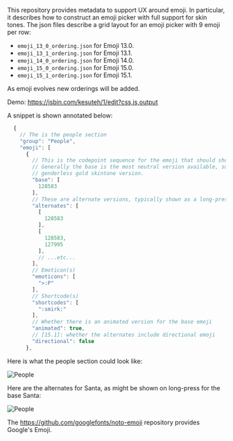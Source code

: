 This repository provides metadata to support UX around emoji. In particular, it describes how to construct an emoji picker with full support for skin tones. The json files describe a grid layout for an emoji picker with 9 emoji per row:

* `emoji_13_0_ordering.json` for Emoji 13.0.
* `emoji_13_1_ordering.json` for Emoji 13.1.
* `emoji_14_0_ordering.json` for Emoji 14.0.
* `emoji_15_0_ordering.json` for Emoji 15.0.
* `emoji_15_1_ordering.json` for Emoji 15.1.

As emoji evolves new orderings will be added. 

Demo: https://jsbin.com/kesuteh/1/edit?css,js,output

A snippet is shown annotated below:

```js
  {
  	// The is the people section
    "group": "People",
    "emoji": [
      {
      	// This is the codepoint sequence for the emoji that should show in the grid
      	// Generally the base is the most neutral version available, such as the
      	// genderless gold skintone version.
        "base": [
          128583
        ],
        // These are alternate versions, typically shown as a long-press flyout
        "alternates": [
          [
            128583
          ],
          [
            128583,
            127995
          ],
          // ...etc...
        ],
        // Emoticon(s)
        "emoticons": [
          ">:P"
        ],
        // Shortcode(s)
        "shortcodes": [
          ":smirk:"
        ],
        // Whether there is an animated version for the base emoji
        "animated": true,
        // [15.1]: whether the alternates include directional emoji
        "directional": false
      },
```

Here is what the people section could look like:

![People](images/people.png)

Here are the alternates for Santa, as might be shown on long-press for the base Santa:

![People](images/santa-alternates.png)

The https://github.com/googlefonts/noto-emoji repository provides Google's Emoji.

